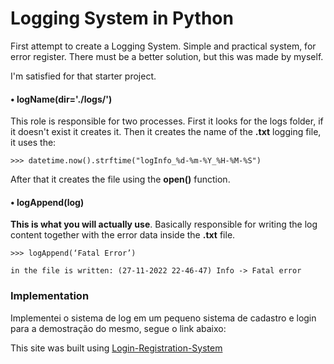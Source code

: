 # Logging System in Python
First attempt to create a Logging System. Simple and practical system, for error register. There must be a better solution, but this was made by myself.

I'm satisfied for that starter project.

#### • logName(dir='./logs/')

This role is responsible for two processes. First it looks for the logs folder, if it doesn't exist it creates it. Then it creates the name of the **.txt** logging file, it uses the:
```
>>> datetime.now().strftime("logInfo_%d-%m-%Y_%H-%M-%S")
```
    
After that it creates the file using the **open()** function.

#### • logAppend(log)

**This is what you will actually use**. Basically responsible for writing the log content together with the error data inside the **.txt** file.
```
>>> logAppend(‘Fatal Error’)

in the file is written: (27-11-2022 22-46-47) Info -> Fatal error
```
### Implementation

Implementei o sistema de log em um pequeno sistema de cadastro e login para a demostração do mesmo, segue o link abaixo:

This site was built using [Login-Registration-System](https://github.com/jsnery/Login-Registration-System)